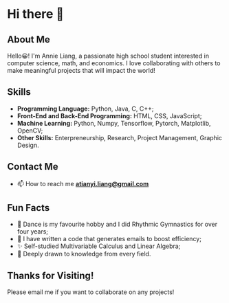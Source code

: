 # Hi there 👋

## About Me

Hello😀! I'm Annie Liang, a passionate high school student interested in computer science, math, and economics. I love collaborating with others to make meaningful projects that will impact the world!

## Skills

- **Programming Language:** Python, Java, C, C++;
- **Front-End and Back-End Programming:** HTML, CSS, JavaScript;
- **Machine Learning:** Python, Numpy, Tensorflow, Pytorch, Matplotlib, OpenCV;
- **Other Skills:** Enterpreneurship, Research, Project Management, Graphic Design.

## Contact Me
- 📫 How to reach me **atianyi.liang@gmail.com**

## Fun Facts
- 💃 Dance is my favourite hobby and I did Rhythmic Gymnastics for over four years;
- 📧 I have written a code that generates emails to boost efficiency;
- ✨ Self-studied Multivariable Calculus and Linear Algebra;
- 🌱 Deeply drawn to knowledge from every field.

## Thanks for Visiting!
Please email me if you want to collaborate on any projects!
<!--
**AnnieL5/AnnieL5** is a ✨ _special_ ✨ repository because its `README.md` (this file) appears on your GitHub profile.

Here are some ideas to get you started:

- 🔭 I’m currently working on ...
- 🌱 I’m currently learning ...
- 👯 I’m looking to collaborate on ...
- 🤔 I’m looking for help with ...
- 💬 Ask me about ...
- 📫 How to reach me: ...
- 😄 Pronouns: ...
- ⚡ Fun fact: ...
-->
